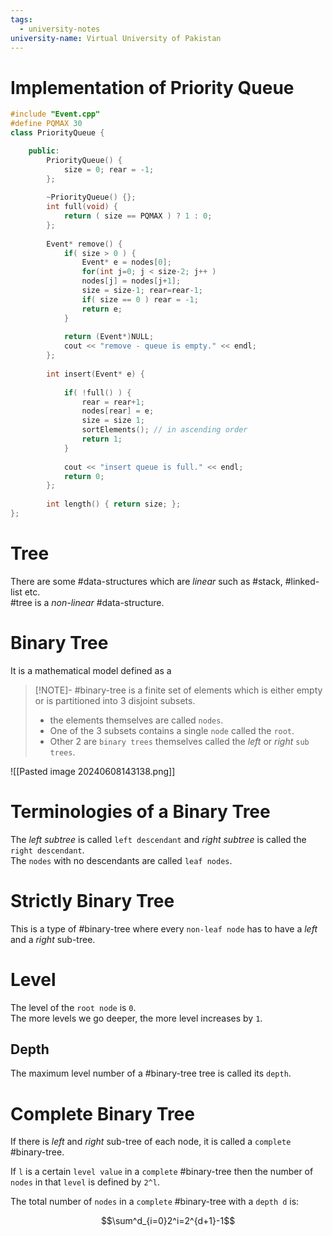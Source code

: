 ```yaml
---
tags:
  - university-notes
university-name: Virtual University of Pakistan
---
```


# Implementation of Priority Queue

```cpp
#include "Event.cpp"
#define PQMAX 30
class PriorityQueue {

	public:
		PriorityQueue() {
			size = 0; rear = -1;
		};
	
		~PriorityQueue() {};
		int full(void) {
			return ( size == PQMAX ) ? 1 : 0;
		};
	
		Event* remove() {
			if( size > 0 ) {
				Event* e = nodes[0];      
				for(int j=0; j < size-2; j++ )
				nodes[j] = nodes[j+1];
				size = size-1; rear=rear-1;
				if( size == 0 ) rear = -1;
				return e;
			}
			
			return (Event*)NULL;
			cout << "remove - queue is empty." << endl;
		};
	
		int insert(Event* e) {
			
			if( !full() ) {
				rear = rear+1;
				nodes[rear] = e;
				size = size 1;
				sortElements(); // in ascending order
				return 1;
			}
			
			cout << "insert queue is full." << endl;
			return 0;
		};
		
		int length() { return size; };
};
```

# Tree
There are some #data-structures which are _linear_ such as #stack, #linked-list etc.  
#tree is a _non-linear_ #data-structure.
# Binary Tree
It is a mathematical model defined as a

>[!NOTE]- #binary-tree is a finite set of elements which is either empty or is partitioned into 3 disjoint subsets.
>- the elements themselves are called `nodes`.
>- One of the 3 subsets contains a single `node` called the `root`.
>- Other 2 are `binary trees` themselves called the _left_ or _right_ `sub trees`.

![[Pasted image 20240608143138.png]]

# Terminologies of a Binary Tree
The _left subtree_ is called `left descendant` and _right subtree_ is called the `right descendant`.  
The `nodes` with no descendants are called `leaf nodes`.

# Strictly Binary Tree
This is a type of #binary-tree where every `non-leaf node` has to have a _left_ and a _right_ sub-tree.

# Level
The level of the `root node` is `0`.  
The more levels we go deeper, the more level increases by `1`.

## Depth
The maximum level number of a #binary-tree tree is called its `depth`.

# Complete Binary Tree
If there is _left_ and _right_ sub-tree of each node, it is called a `complete` #binary-tree.

If `l` is a certain `level value` in a `complete` #binary-tree then the number of `nodes` in that `level` is defined by `2^l`.

The total number of `nodes` in a `complete` #binary-tree with a `depth d` is:  

$$\sum^d_{i=0}2^i=2^{d+1}-1$$

